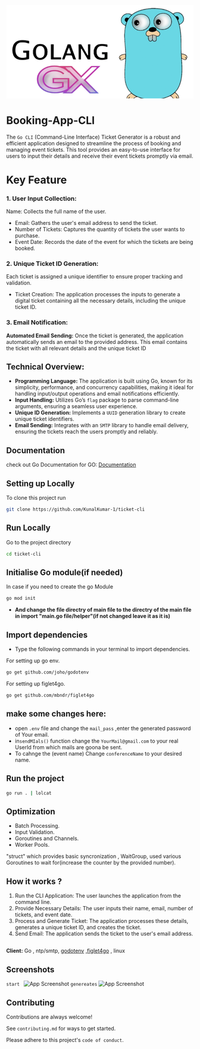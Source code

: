 ![Logo](image/Glogo.png)
# Booking-App-CLI


The `Go CLI` (Command-Line Interface) Ticket Generator is a robust and efficient application designed to streamline the process of booking and managing event tickets. This tool provides an easy-to-use interface for users to input their details and receive their event tickets promptly via email.
 
 # Key Feature
 ### 1. User Input Collection:

 Name: Collects the full name of the user.
 - Email: Gathers the user's email address to send the ticket.
- Number of Tickets: Captures the quantity of tickets the user wants to purchase.
- Event Date: Records the date of the event for which the tickets are being booked.

### 2. Unique Ticket ID Generation: 
Each ticket is assigned a unique identifier to ensure proper tracking and validation.
- Ticket Creation: The application processes the inputs to generate a digital ticket containing all the necessary details, including the unique ticket ID.
### 3. Email Notification:
**Automated Email Sending:** Once the ticket is generated, the application automatically sends an email to the provided address. This email contains the ticket with all relevant details and the unique ticket ID

## Technical Overview:
-  __Programming Language:__ The application is built using Go, known for its simplicity, performance, and concurrency capabilities, making it ideal for handling input/output operations and email notifications efficiently.
-  **Input Handling:** Utilizes Go’s `flag` package to parse command-line arguments, ensuring a seamless user experience.
- **Unique ID Generation:** Implements a `UUID` generation library to create unique ticket identifiers.
- **Email Sending:** Integrates with an `SMTP` library to handle email delivery, ensuring the tickets reach the users promptly and reliably.

## Documentation

check out Go Documentation for GO:
[Documentation](https://go.dev/doc/)


## Setting up Locally

To clone this project run

```bash
git clone https://github.com/KunalKumar-1/ticket-cli
```



## Run Locally

Go to the project directory

```bash
cd ticket-cli
```
## Initialise Go module(if needed)
In case if you need to create the go Module
```bash
go mod init
```
* **And change the file directry of main file to the directry of the main file in import "main.go file/helper"(if not changed leave it as it is)**


## Import dependencies
* Type the following commands in your terminal to import dependencies.

For setting up go env.
```bash
go get github.com/joho/godotenv
```
For setting up figlet4go.
```bash
go get github.com/mbndr/figlet4go
```
## make some changes here:
* open `.env` file and change the ``mail_pass`` ,enter the generated password of Your email.
* in`sendMIals()` function change the `YourMail@gmail.com` to your real UserId from which mails are goona be sent.  
* To cahnge the (event name) Change `conferenceName` to your desired name.

## Run the project
```bash
go run . | lolcat
```
## Optimization
* Batch Processing.
* Input Validation.
* Goroutines and Channels.
* Worker Pools.


"struct" which provides basic syncronization , WaitGroup,
used various Goroutines to wait for(increase the counter by the provided number).

## How it works ?
1. Run the CLI Application: The user launches the application from the command line.
1. Provide Necessary Details: The user inputs their name, email, number of tickets, and event date.
1. Process and Generate Ticket: The application processes these details, generates a unique ticket ID, and creates the ticket.
1. Send Email: The application sends the ticket to the user's email address.


## 

**Client:** Go , ntp/smtp, [godotenv](github.com/joho/godotenv) ,[figlet4go](github.com/mbndr/figlet4go) , linux 

## Screenshots
```start ```
![App Screenshot](image/ss.png)
```genereates```
![App Screenshot](image/ss2.png)

## Contributing

Contributions are always welcome!

See `contributing.md` for ways to get started.

Please adhere to this project's `code of conduct`.





